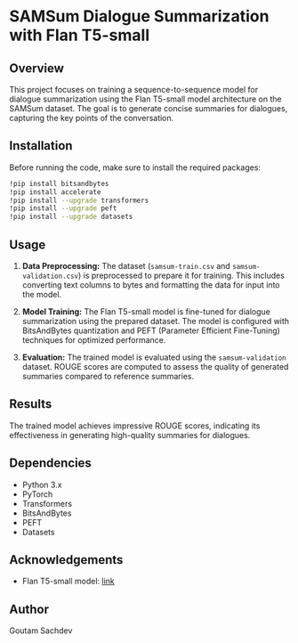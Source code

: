 # SAMSum Dialogue Summarization with Flan T5-small

## Overview
This project focuses on training a sequence-to-sequence model for dialogue summarization using the Flan T5-small model architecture on the SAMSum dataset. The goal is to generate concise summaries for dialogues, capturing the key points of the conversation.

## Installation
Before running the code, make sure to install the required packages:

```bash
!pip install bitsandbytes
!pip install accelerate
!pip install --upgrade transformers
!pip install --upgrade peft
!pip install --upgrade datasets
```

## Usage
1. **Data Preprocessing:** The dataset (`samsum-train.csv` and `samsum-validation.csv`) is preprocessed to prepare it for training. This includes converting text columns to bytes and formatting the data for input into the model.

2. **Model Training:** The Flan T5-small model is fine-tuned for dialogue summarization using the prepared dataset. The model is configured with BitsAndBytes quantization and PEFT (Parameter Efficient Fine-Tuning) techniques for optimized performance.

3. **Evaluation:** The trained model is evaluated using the `samsum-validation` dataset. ROUGE scores are computed to assess the quality of generated summaries compared to reference summaries.

## Results
The trained model achieves impressive ROUGE scores, indicating its effectiveness in generating high-quality summaries for dialogues.

## Dependencies
- Python 3.x
- PyTorch
- Transformers
- BitsAndBytes
- PEFT
- Datasets

## Acknowledgements
- Flan T5-small model: [link](https://huggingface.co/google/flan-t5-small)

## Author
Goutam Sachdev
